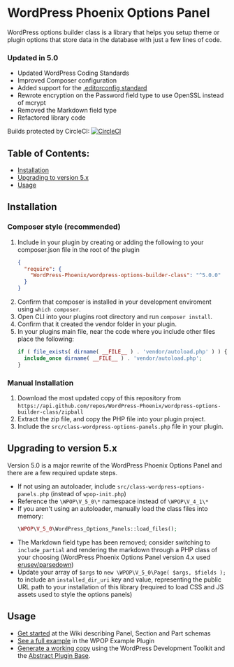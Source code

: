 # WordPress Phoenix Options Panel 

WordPress options builder class is a library that helps you setup theme or plugin options that store data in the database with just a few lines of code.

### Updated in 5.0
* Updated WordPress Coding Standards
* Improved Composer configuration
* Added support for the [.editorconfig standard](https://editorconfig.org)
* Rewrote encryption on the Password field type to use OpenSSL instead of mcrypt
* Removed the Markdown field type
* Refactored library code

Builds protected by CircleCI: [![CircleCI](https://circleci.com/gh/WordPress-Phoenix/wordpress-options-builder-class.svg?style=svg)](https://circleci.com/gh/WordPress-Phoenix/wordpress-options-builder-class)

## Table of Contents:
- [Installation](#installation)
- [Upgrading to version 5.x](#upgrading)
- [Usage](#usage)

## Installation

### Composer style (recommended)

1.  Include in your plugin by creating or adding the following to your composer.json file in the root of the plugin
    ```json
    {
      "require": {
        "WordPress-Phoenix/wordpress-options-builder-class": "^5.0.0"
      }
    }
    ```
2.  Confirm that composer is installed in your development enviroment using `which composer`.
3.  Open CLI into your plugins root directory and run `composer install`.
4.  Confirm that it created the vendor folder in your plugin.
5.  In your plugins main file, near the code where you include other files place the following:
    ```php
    if ( file_exists( dirname( __FILE__ ) . 'vendor/autoload.php' ) ) {
      include_once dirname( __FILE__ ) . 'vendor/autoload.php';
    }
    ```

### Manual Installation
1.  Download the most updated copy of this repository from `https://api.github.com/repos/WordPress-Phoenix/wordpress-options-builder-class/zipball`
2.  Extract the zip file, and copy the PHP file into your plugin project.
3.  Include the `src/class-wordpress-options-panels.php` file in your plugin.

## Upgrading to version 5.x

Version 5.0 is a major rewrite of the WordPress Phoenix Options Panel and there are a few required update steps.

*   If not using an autoloader, include `src/class-wordpress-options-panels.php` (instead of `wpop-init.php`)
*   Reference the `\WPOP\V_5_0\*` namespace instead of `\WPOP\V_4_1\*`
*   If you aren't using an autoloader, manually load the class files into memory:
    ```php
    \WPOP\V_5_0\WordPress_Options_Panels::load_files();
    ```
*   The Markdown field type has been removed; consider switching to `include_partial` and rendering the markdown through a PHP class of your choosing (WordPress Phoenix Options Panel version 4.x used [erusev/parsedown](https://packagist.org/packages/erusev/parsedown))
*   Update your array of `$args` to `new \WPOP\V_5_0\Page( $args, $fields );` to include an `installed_dir_uri` key and value, representing the public URL path to your installation of this library (required to load CSS and JS assets used to style the options panels)

## Usage

*   [Get started](https://github.com/WordPress-Phoenix/wordpress-options-builder-class/wiki) at the Wiki describing Panel, Section and Part schemas
*   [See a full example](https://github.com/WordPress-Phoenix/wpop-example-panel/blob/master/app/admin/class-options-panel.php) in the WPOP Example Plugin
*   [Generate a working copy](https://github.com/WordPress-Phoenix/wordpress-development-toolkit/releases) using the WordPress Development Toolkit and the [Abstract Plugin Base](https://github.com/WordPress-Phoenix/abstract-plugin-base).
